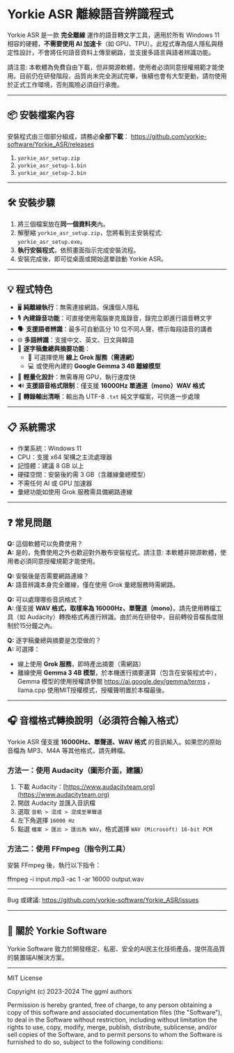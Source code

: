 # Yorkie ASR 離線語音辨識程式

Yorkie ASR 是一款 **完全離線** 運作的語音轉文字工具，適用於所有 Windows 11 相容的硬體，**不需要使用 AI 加速卡**（如 GPU、TPU）。此程式專為個人隱私與穩定性設計，不會將任何語音資料上傳至網路，並支援多語言與語者辨識功能。

請注意: 本軟體為免費自由下載，但非開源軟體，使用者必須同意授權規範才能使用。目前仍在研發階段，品質尚未完全測試完畢，後續也會有大型更動，請勿使用於正式工作環境，否則風險必須自行承擔。

---

## 📦 安裝檔案內容

安裝程式由三個部分組成，請務必**全部下載**： https://github.com/yorkie-software/Yorkie_ASR/releases 

1. `yorkie_asr_setup.zip`
2. `yorkie_asr_setup-1.bin`
3. `yorkie_asr_setup-2.bin`

---

## 🛠️ 安裝步驟

1. 將三個檔案放在**同一個資料夾**內。
2. 解壓縮 `yorkie_asr_setup.zip`，您將看到主安裝程式: `yorkie_asr_setup.exe`。
3. **執行安裝程式**，依照畫面指示完成安裝流程。
4. 安裝完成後，即可從桌面或開始選單啟動 Yorkie ASR。

---

## 💡 程式特色

- 🖥️ **純離線執行**：無需連接網路，保護個人隱私
- 🎙️ **內建錄音功能**：可直接使用電腦麥克風錄音，錄完立即進行語音轉文字
- 🗣️ **支援語者辨識**：最多可自動區分 10 位不同人聲，標示每段語音的講者
- 🌐 **多語辨識**：支援中文、英文、日文與韓語
- 📃 **逐字稿彙總與摘要功能**：
  - 🔗 可選擇使用 **線上 Grok 服務（需連網）**
  - 💻 或使用內建的 **Google Gemma 3 4B 離線模型**
- 💾 **輕量化設計**：無需專用 GPU，執行速度快
- 🔊 **支援語音格式限制**：僅支援 **16000Hz 單通道（mono）WAV 格式**
- 📂 **轉錄輸出清晰**：輸出為 UTF-8 `.txt` 純文字檔案，可供進一步處理

---

## 📋 系統需求

- 作業系統：Windows 11
- CPU：支援 x64 架構之主流處理器
- 記憶體：建議 8 GB 以上
- 硬碟空間：安裝後約需 3 GB（含離線彙總模型）
- 不需任何 AI 或 GPU 加速器
- 彙總功能如使用 Grok 服務需具備網路連線

---

## ❓ 常見問題

**Q:** 這個軟體可以免費使用？  
**A:** 是的，免費使用之外也歡迎對外散布安裝程式。請注意: 本軟體非開源軟體，使用者必須同意授權規範才能使用。

**Q:** 安裝後是否需要網路連線？  
**A:** 語音辨識本身完全離線，僅在使用 Grok 彙總服務時需網路。

**Q:** 可以處理哪些音訊格式？  
**A:** 僅支援 **WAV 格式，取樣率為 16000Hz、單聲道（mono）**。請先使用轉檔工具（如 Audacity）轉換格式再進行辨識。由於尚在研發中，目前轉役音檔長度限制於15分鐘之內。

**Q:** 逐字稿彙總與摘要是怎麼做的？  
**A:** 可選擇：
- 線上使用 **Grok 服務**，即時產出摘要（需網路）
- 離線使用 **Gemma 3 4B 模型**，於本機進行摘要運算（包含在安裝程式中），Gemma 模型的使用授權請參閱 https://ai.google.dev/gemma/terms ，llama.cpp 使用MIT授權模式，授權聲明置於本檔最後。

---

## 🎧 音檔格式轉換說明（必須符合輸入格式）

Yorkie ASR 僅支援 **16000Hz、單聲道、WAV 格式** 的音訊輸入。如果您的原始音檔為 MP3、M4A 等其他格式，請先轉檔。

### 方法一：使用 Audacity（圖形介面，建議）

1. 下載 Audacity：[https://www.audacityteam.org](https://www.audacityteam.org)
2. 開啟 Audacity 並匯入音訊檔
3. 選取 `音軌 > 混成 > 混成至單聲道`
4. 左下角選擇 `16000 Hz`
5. 點選 `檔案 > 匯出 > 匯出為 WAV`，格式選擇 `WAV (Microsoft) 16-bit PCM`

### 方法二：使用 FFmpeg（指令列工具）

安裝 FFmpeg 後，執行以下指令：

ffmpeg -i input.mp3 -ac 1 -ar 16000 output.wav

---
Bug 或建議: https://github.com/yorkie-software/Yorkie_ASR/issues 

---

## 🐾 關於 Yorkie Software

Yorkie Software 致力於開發穩定、私密、安全的AI民主化技術產品，提供高品質的裝置端AI解決方案。

---
MIT License

Copyright (c) 2023-2024 The ggml authors

Permission is hereby granted, free of charge, to any person obtaining a copy
of this software and associated documentation files (the "Software"), to deal
in the Software without restriction, including without limitation the rights
to use, copy, modify, merge, publish, distribute, sublicense, and/or sell
copies of the Software, and to permit persons to whom the Software is
furnished to do so, subject to the following conditions:



